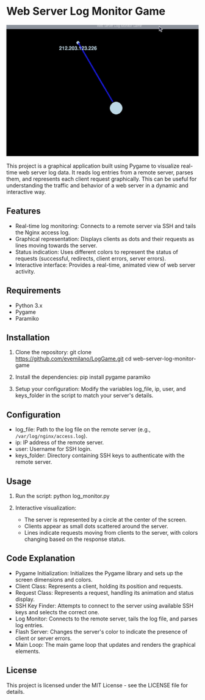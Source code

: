 # Web Server Log Monitor Game
![LogGame](Xh7KgljWfS.png)

This project is a graphical application built using Pygame to visualize real-time web server log data. It reads log entries from a remote server, parses them, and represents each client request graphically. This can be useful for understanding the traffic and behavior of a web server in a dynamic and interactive way.

## Features

- Real-time log monitoring: Connects to a remote server via SSH and tails the Nginx access log.
- Graphical representation: Displays clients as dots and their requests as lines moving towards the server.
- Status indication: Uses different colors to represent the status of requests (successful, redirects, client errors, server errors).
- Interactive interface: Provides a real-time, animated view of web server activity.

## Requirements

- Python 3.x
- Pygame
- Paramiko

## Installation

1. Clone the repository:
   git clone https://github.com/evemilano/LogGame.git
   cd web-server-log-monitor-game

2. Install the dependencies:
   pip install pygame paramiko

3. Setup your configuration:
   Modify the variables log_file, ip, user, and keys_folder in the script to match your server's details.

## Configuration

- log_file: Path to the log file on the remote server (e.g., `/var/log/nginx/access.log`).
- ip: IP address of the remote server.
- user: Username for SSH login.
- keys_folder: Directory containing SSH keys to authenticate with the remote server.

## Usage

1. Run the script:
   python log_monitor.py

2. Interactive visualization:
   - The server is represented by a circle at the center of the screen.
   - Clients appear as small dots scattered around the server.
   - Lines indicate requests moving from clients to the server, with colors changing based on the response status.

## Code Explanation

- Pygame Initialization: Initializes the Pygame library and sets up the screen dimensions and colors.
- Client Class: Represents a client, holding its position and requests.
- Request Class: Represents a request, handling its animation and status display.
- SSH Key Finder: Attempts to connect to the server using available SSH keys and selects the correct one.
- Log Monitor: Connects to the remote server, tails the log file, and parses log entries.
- Flash Server: Changes the server's color to indicate the presence of client or server errors.
- Main Loop: The main game loop that updates and renders the graphical elements.

## License

This project is licensed under the MIT License - see the LICENSE file for details.
